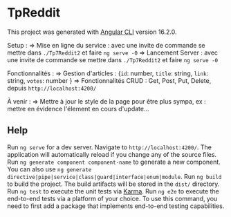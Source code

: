 # TpReddit

This project was generated with [Angular CLI](https://github.com/angular/angular-cli) version 16.2.0.


Setup :             => Mise en ligne du service : avec une invite de commande se mettre dans `./Tp7Reddit2` et faire `ng serve -0`
                    => Lancement Server : avec une invite de commande se mettre dans `./Tp7Reddit2` et faire `ng serve -0`



Fonctionnalités :   => Gestion d'articles : {`id`: number, `title`: string, `link`: string, `votes`: number } 
                    => Fonctionnalités CRUD : Get, Post, Put, Delete, depuis `http://localhost:4200/`



À venir :           => Mettre à jour le style de la page pour être plus sympa, ex : mettre en évidence l'élement en cours d'update...
                    


## Help
Run `ng serve` for a dev server. Navigate to `http://localhost:4200/`. The application will automatically reload if you change any of the source files.
Run `ng generate component component-name` to generate a new component. You can also use `ng generate directive|pipe|service|class|guard|interface|enum|module`.
Run `ng build` to build the project. The build artifacts will be stored in the `dist/` directory.
Run `ng test` to execute the unit tests via [Karma](https://karma-runner.github.io).
Run `ng e2e` to execute the end-to-end tests via a platform of your choice. To use this command, you need to first add a package that implements end-to-end testing capabilities.



